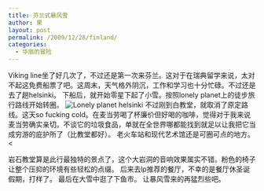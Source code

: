 ```yaml
---
title: 芬兰式暴风雪
author: 果
layout: post
permalink: /2009/12/28/finland/
categories:
  - 华丽的冒险
---
```


Viking line坐了好几次了，不过还是第一次来芬兰。这对于在瑞典留学来说，太对不起这免费船票了吧。这周末，天气格外阴沉，工作和学习也十分忙碌。不过还是去了趟helsinki。
下船后，就开始零星下起了小雪。按照lonely planet上的徒步旅行路线开始转圈。
![Lonely planet helsinki](http://lh6.ggpht.com/_8QVjn5bCEU4/SzjvARvsB5I/AAAAAAAAbGU/PU-eTVZVsdM/s400/22122009396.jpg)
不过刚到白教堂，就取消了原定路线。这天so fucking cold。在麦当劳喝了杯廉价但好喝的咖啡，觉得对于我来说麦当劳确实亲切。不谈它的垃圾食品，单就在全世界哪都能找到就足以让我把它当成穷游的庇护所了（比教堂都好）。
老火车站和现代艺术馆还是可圈可点的地方。<

岩石教堂算是此行最独特的景点了，这个大岩洞的音响效果属实不错。粉色的椅子让整个压抑的环境有些轻松的点缀。
后来去lp推荐的餐厅，不幸的是餐厅休圣诞假期，打样了。
最后在大雪中逛了下鱼市。
让暴风雪来的再猛烈些吧。